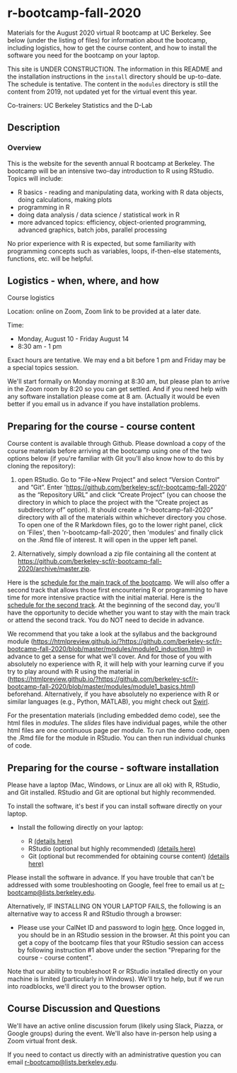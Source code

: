 # r-bootcamp-fall-2020

Materials for the August 2020 virtual R bootcamp at UC Berkeley. See below (under the listing of files) for information about the bootcamp, including logistics, how to get the course content, and how to install the software you need for the bootcamp on your laptop.

This site is UNDER CONSTRUCTION. The information in this README and the installation instructions in the `install` directory should be up-to-date. The schedule is tentative. The content in the `modules` directory is still the content from 2019, not updated yet for the virtual event this year.

Co-trainers: UC Berkeley Statistics and the D-Lab

## Description

### Overview

This is the website for the seventh annual R bootcamp at Berkeley. The bootcamp will be an intensive two-day introduction to R using RStudio. Topics will include:

 * R basics - reading and manipulating data, working with R data objects, doing calculations, making plots
 * programming in R
 * doing data analysis / data science / statistical work in R
 * more advanced topics: efficiency, object-oriented programming, advanced graphics, batch jobs, parallel processing

No prior experience with R is expected, but some familiarity with programming concepts such as variables, loops, if-then-else statements, functions, etc. will be helpful.

## Logistics - when, where, and how

Course logistics

Location: online on Zoom, Zoom link to be provided at a later date.

Time: 
  - Monday, August 10 - Friday August 14
  - 8:30 am - 1 pm

Exact hours are tentative. We may end a bit before 1 pm and Friday may be a special topics session. 


We'll start formally on Monday morning at 8:30 am, but please plan to arrive in the Zoom room by 8:20 so you can  get settled. And if you need help with any software installation please come at 8 am. (Actually it would be even better if you email us in advance if you have installation problems.


## Preparing for the course - course content

Course content is available through Github. Please download a copy of the course materials before arriving at the bootcamp using one of the two options below (if you're familiar with Git you'll also know how to do this by cloning the repository):

  1) open RStudio. Go to “File→New Project” and select “Version Control” and “Git”. Enter 'https://github.com/berkeley-scf/r-bootcamp-fall-2020' as the “Repository URL” and click “Create Project” (you can choose the directory in which to place the project with the “Create project as subdirectory of” option). It should create a “r-bootcamp-fall-2020” directory with all of the materials within whichever directory you chose. To open one of the R Markdown files, go to the lower right panel, click on 'Files', then 'r-bootcamp-fall-2020', then 'modules' and finally click on the .Rmd file of interest. It will open in the upper left panel.

  2) Alternatively, simply download a zip file containing all the content at https://github.com/berkeley-scf/r-bootcamp-fall-2020/archive/master.zip.

Here is the [schedule for the main track of the bootcamp](https://github.com/berkeley-scf/r-bootcamp-fall-2020/blob/master/schedule/schedule.pdf). We will also offer a second track that allows those first encountering R or programming to have time for more intensive practice with the initial material. Here is the [schedule for the second track](https://github.com/berkeley-scf/r-bootcamp-fall-2020/blob/master/schedule/schedule-track2.pdf). At the beginning of the second day, you'll have the opportunity to decide whether you want to stay with the main track or attend the second track. You do NOT need to decide in advance.

We recommend that you take a look at the syllabus and the background module (https://htmlpreview.github.io/?https://github.com/berkeley-scf/r-bootcamp-fall-2020/blob/master/modules/module0_induction.html) in advance to get a sense for what we'll cover. And for those of you with absolutely no experience with R, it will help with your learning curve if you try to play around with R using the material in (https://htmlpreview.github.io/?https://github.com/berkeley-scf/r-bootcamp-fall-2020/blob/master/modules/module1_basics.html) beforehand.
Alternatively, if you have absolutely no experience with R or similar languages (e.g., Python, MATLAB), you might check out [Swirl](https://swirlstats.com).

For the presentation materials (including embedded demo code), see the html files in *modules*. The *_slides_* files have individual pages, while the other html files are one continuous page per module. To run the demo code, open the .Rmd file for the module in RStudio. You can then run individual chunks of code.

## Preparing for the course - software installation
Please have a laptop (Mac, Windows, or Linux are all ok) with R, RStudio, and Git installed. RStudio and Git are optional but highly recommended. 

To install the software, it's best if you can install software directly on your laptop.

  - Install the following directly on your laptop:
  
      - R [(details here)](https://htmlpreview.github.io/?https://github.com/berkeley-scf/r-bootcamp-fall-2020/blob/master/install/RandRStudioInstall.html)
      - RStudio (optional but highly recommended) [(details here)](https://htmlpreview.github.io/?https://github.com/berkeley-scf/r-bootcamp-fall-2020/blob/master/install/RandRStudioInstall.html)
      - Git (optional but recommended for obtaining course content) [(details here)](https://htmlpreview.github.io/?https://github.com/berkeley-scf/r-bootcamp-fall-2020/blob/master/install/gitInstall.html)

Please install the software in advance. If you have trouble that can't be addressed with some troubleshooting on Google, feel free to email us at r-bootcamp@lists.berkeley.edu.

Alternatively, IF INSTALLING ON YOUR LAPTOP FAILS, the following is an alternative way to access R and RStudio through a browser:

  - Please use your CalNet ID and password to login [here](https://r.datahub.berkeley.edu). Once logged in, you should be in an RStudio session in the browser. At this point you can get a copy of the bootcamp files that your RStudio session can access by following instruction #1 above under the section "Preparing for the course - course content".

Note that our ability to troubleshoot R or RStudio installed directly on your machine is limited (particularly in Windows). We'll try to help, but if we run into roadblocks, we'll direct you to the browser option.

## Course Discussion and Questions

We'll have an active online discussion forum (likely using Slack, Piazza, or Google groups) during the event. We'll also have in-person help using a Zoom virtual front desk.

If you need to contact us directly with an administrative question you can email r-bootcamp@lists.berkeley.edu.
